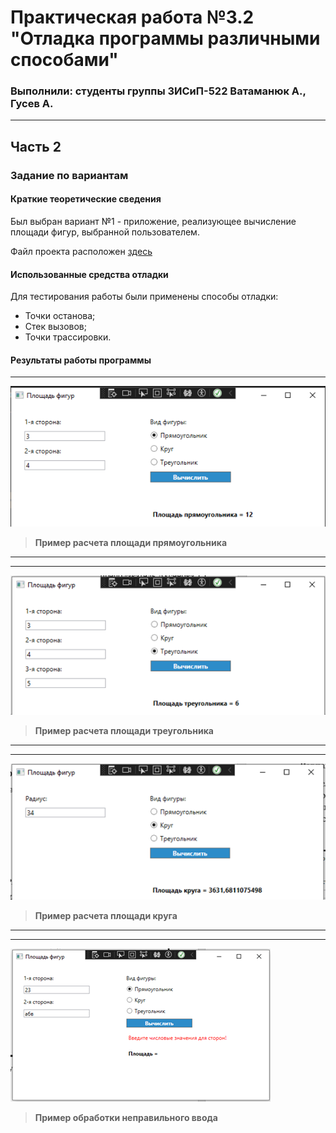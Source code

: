 # Практическая работа №3.2 "Отладка программы различными способами"
### Выполнили: студенты группы 3ИСиП-522 Ватаманюк А., Гусев А.
---
## Часть 2
### Задание по вариантам
#### Краткие теоретические сведения
Был выбран вариант №1 - приложение, реализующее вычисление площади фигур, выбранной пользователем.

Файл проекта расположен [здесь]([PR3part2](https://github.com/mayzgvs/PIT_PR_3.2_Vatamanyuk_Gusev))

#### Использованные средства отладки
Для тестирования работы были применены способы отладки: 
- Точки останова;
- Стек вызовов;
- Точки трассировки.
#### Результаты работы программы
---
![тут должна быть картинка того, как оно считает](https://github.com/mayzgvs/PIT_PR_3.2_Vatamanyuk_Gusev/blob/master/WpfApp1/%D0%A1%D0%BA%D1%80%D0%B8%D0%BD%D1%88%D0%BE%D1%82%D1%8B/%D0%9F%D0%BB%D0%BE%D1%89%D0%B0%D0%B4%D1%8C%20%D0%BF%D1%80%D1%8F%D0%BC%D0%BE%D1%83%D0%B3%D0%BE%D0%BB%D1%8C%D0%BD%D0%B8%D0%BA%D0%B0.png)
> **Пример расчета площади прямоугольника**
---

---
![тут должна быть картинка того, как оно считает](https://github.com/mayzgvs/PIT_PR_3.2_Vatamanyuk_Gusev/blob/master/WpfApp1/%D0%A1%D0%BA%D1%80%D0%B8%D0%BD%D1%88%D0%BE%D1%82%D1%8B/%D0%9F%D0%BB%D0%BE%D1%89%D0%B0%D0%B4%D1%8C%20%D1%82%D1%80%D0%B5%D1%83%D0%B3%D0%BE%D0%BB%D1%8C%D0%BD%D0%B8%D0%BA%D0%B0.png)
> **Пример расчета площади треугольника**
---

---
![тут должна быть картинка того, как оно считает](https://github.com/mayzgvs/PIT_PR_3.2_Vatamanyuk_Gusev/blob/master/WpfApp1/%D0%A1%D0%BA%D1%80%D0%B8%D0%BD%D1%88%D0%BE%D1%82%D1%8B/%D0%9F%D0%BB%D0%BE%D1%89%D0%B0%D0%B4%D1%8C%20%D0%BA%D1%80%D1%83%D0%B3%D0%B0.png)
> **Пример расчета площади круга**
---

---
![тут должна быть картинка того, как оно обрабатывает ошибку](https://github.com/mayzgvs/PIT_PR_3.2_Vatamanyuk_Gusev/blob/master/WpfApp1/%D0%A1%D0%BA%D1%80%D0%B8%D0%BD%D1%88%D0%BE%D1%82%D1%8B/%D0%9D%D0%B5%D0%BF%D1%80%D0%B0%D0%B2%D0%B8%D0%BB%D1%8C%D0%BD%D1%8B%D0%B9%20%D0%B2%D0%B2%D0%BE%D0%B4.png)
> **Пример обработки неправильного ввода**
